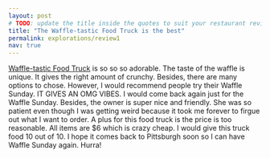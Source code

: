```yaml
---
layout: post
# TODO: update the title inside the quotes to suit your restaurant review needs
title: "The Waffle-tastic Food Truck is the best"
permalink: explorations/review1
nav: true
---
```

[Waffle-tastic Food Truck](https://allegheny-college-cmpsc-105-spring-2024.github.io/resto-tetlow01 ) is so so so adorable. The taste of the waffle is unique. It gives the right amount of crunchy. Besides, there are many options to chose. However, I would recommend people try their Waffle Sunday. IT GIVES AN OMG VIBES. I would come back again just for the Waffle Sunday. Besides, the owner is super nice and friendly. She was so patient even though I was getting weird because it took me forever to firgue out what I want to order. A plus for this food truck is the price is too reasonable. All items are $6 which is crazy cheap. I would give this truck food 10 out of 10. I hope it comes back to Pittsburgh soon so I can have Waffle Sunday again. Hurra!




